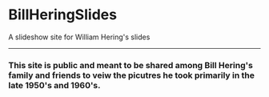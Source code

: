 # BillHeringSlides
A slideshow site for William Hering's slides

----

### This site is public and meant to be shared among Bill Hering's family and friends to veiw the picutres he took primarily in the late 1950's and 1960's.